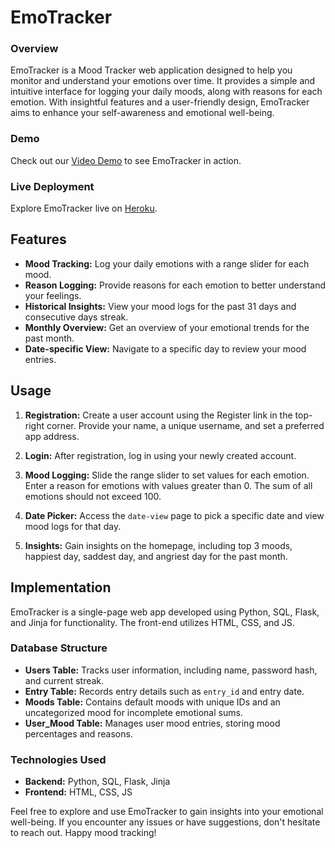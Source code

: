 # EmoTracker

### Overview
EmoTracker is a Mood Tracker web application designed to help you monitor and understand your emotions over time. It provides a simple and intuitive interface for logging your daily moods, along with reasons for each emotion. With insightful features and a user-friendly design, EmoTracker aims to enhance your self-awareness and emotional well-being.

### Demo
Check out our [Video Demo](https://youtu.be/ZMu5udibQhc) to see EmoTracker in action.

### Live Deployment
Explore EmoTracker live on [Heroku](https://emo-tracker-de9598ceb310.herokuapp.com).

## Features
- **Mood Tracking:** Log your daily emotions with a range slider for each mood.
- **Reason Logging:** Provide reasons for each emotion to better understand your feelings.
- **Historical Insights:** View your mood logs for the past 31 days and consecutive days streak.
- **Monthly Overview:** Get an overview of your emotional trends for the past month.
- **Date-specific View:** Navigate to a specific day to review your mood entries.

## Usage

1. **Registration:** Create a user account using the Register link in the top-right corner. Provide your name, a unique username, and set a preferred app address.

2. **Login:** After registration, log in using your newly created account.

3. **Mood Logging:** Slide the range slider to set values for each emotion. Enter a reason for emotions with values greater than 0. The sum of all emotions should not exceed 100.

4. **Date Picker:** Access the `date-view` page to pick a specific date and view mood logs for that day.

5. **Insights:** Gain insights on the homepage, including top 3 moods, happiest day, saddest day, and angriest day for the past month.

## Implementation

EmoTracker is a single-page web app developed using Python, SQL, Flask, and Jinja for functionality. The front-end utilizes HTML, CSS, and JS.

### Database Structure
- **Users Table:** Tracks user information, including name, password hash, and current streak.
- **Entry Table:** Records entry details such as `entry_id` and entry date.
- **Moods Table:** Contains default moods with unique IDs and an uncategorized mood for incomplete emotional sums.
- **User_Mood Table:** Manages user mood entries, storing mood percentages and reasons.

### Technologies Used
- **Backend:** Python, SQL, Flask, Jinja
- **Frontend:** HTML, CSS, JS

Feel free to explore and use EmoTracker to gain insights into your emotional well-being. If you encounter any issues or have suggestions, don't hesitate to reach out. Happy mood tracking!

